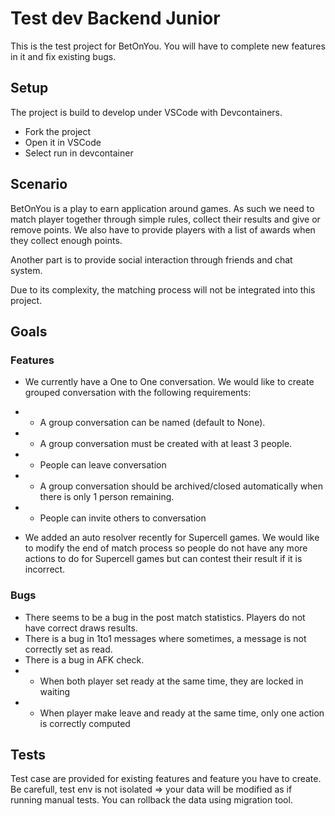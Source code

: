 # Test dev Backend Junior

This is the test project for BetOnYou. You will have to complete new features in it and fix existing bugs.

## Setup

The project is build to develop under VSCode with Devcontainers.

- Fork the project
- Open it in VSCode
- Select run in devcontainer

## Scenario

BetOnYou is a play to earn application around games. As such we need to match player together through simple rules, collect their results and give or remove points. We also have to provide players with a list of awards when they collect enough points.

Another part is to provide social interaction through friends and chat system.

Due to its complexity, the matching process will not be integrated into this project.

## Goals

### Features

- We currently have a One to One conversation. We would like to create grouped conversation with the following requirements:

- - A group conversation can be named (default to None).
- - A group conversation must be created with at least 3 people.
- - People can leave conversation
- - A group conversation should be archived/closed automatically when there is only 1 person remaining.
- - People can invite others to conversation

- We added an auto resolver recently for Supercell games. We would like to modify the end of match process so people do not have any more actions to do for Supercell games but can contest their result if it is incorrect.

### Bugs

- There seems to be a bug in the post match statistics. Players do not have correct draws results.
- There is a bug in 1to1 messages where sometimes, a message is not correctly set as read.
- There is a bug in AFK check.
- - When both player set ready at the same time, they are locked in waiting
- - When player make leave and ready at the same time, only one action is correctly computed

## Tests

Test case are provided for existing features and feature you have to create. Be carefull, test env is not isolated => your data will be modified as if running manual tests.
You can rollback the data using migration tool.